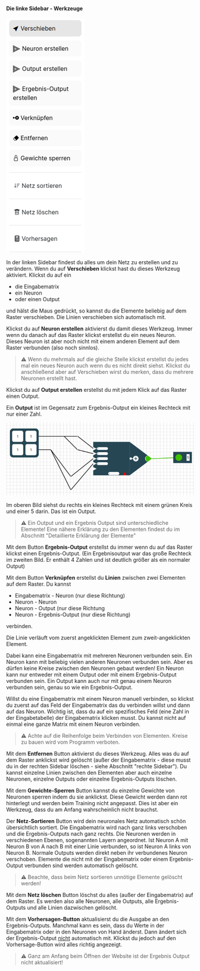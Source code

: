 #### Die linke Sidebar - Werkzeuge

![linke sidebar](img/linke-sidebar.png)

In der linken Sidebar findest du alles um dein Netz zu erstellen und zu verändern. Wenn du auf **Verschieben** klickst hast du dieses Werkzeug aktiviert. Klickst du auf ein

- die Eingabematrix
- ein Neuron 
- oder einen Output

und hälst die Maus gedrückt, so kannst du die Elemente beliebig auf dem Raster verschieben. Die Linien verschieben sich automatisch mit.

Klickst du auf **Neuron erstellen** aktivierst du damit dieses Werkzeug. Immer wenn du danach auf das Raster klickst erstellst du ein neues Neuron. Dieses Neuron ist aber noch nicht mit einem anderen Element auf dem Raster verbunden (also noch sinnlos).

> ⚠️ Wenn du mehrmals auf die gleiche Stelle klickst erstellst du jedes mal ein neues Neuron auch wenn du es nicht direkt siehst. Klickst du anschließend aber auf Verschieben wirst du merken, dass du mehrere Neuronen erstellt hast.

 Klickst du auf **Output erstellen** erstellst du mit jedem Klick auf das Raster einen Output.

Ein **Output** ist im Gegensatz zum Ergebnis-Output ein kleines Rechteck mit nur einer Zahl.

![Output Darstellung](img/output.png)

Im oberen Bild siehst du rechts ein kleines Rechteck mit einem grünen Kreis und einer 5 darin. Das ist ein Output. 

  

> ⚠️  Ein Output und ein Ergebnis Output sind unterschiedliche Elemente! Eine nähere Erklärung  zu den Elementen findest du im Abschnitt "Detaillierte Erklärung der Elemente"

Mit dem Button **Ergebnis-Output** erstellst du immer wenn du auf das Raster klickst einen Ergebnis-Output. (Ein Ergebnisoutput war das große Rechteck im zweiten Bild. Er enthält 4 Zahlen und ist deutlich größer als ein normaler Output)  

Mit dem Button **Verknüpfen** erstellst du **Linien** zwischen zwei Elementen auf dem Raster. Du kannst 

-  Eingabematrix - Neuron (nur diese Richtung)
- Neuron - Neuron
- Neuron - Output (nur diese Richtung
- Neuron - Ergebnis-Output (nur diese Richtung)

verbinden. 

Die Linie verläuft vom zuerst angeklickten Element zum zweit-angeklickten Element.

Dabei kann eine Eingabematrix mit mehreren Neuronen verbunden sein. Ein Neuron kann mit beliebig vielen anderen Neuronen verbunden sein. Aber es dürfen keine Kreise zwischen den Neuronen gebaut werden! Ein Neuron kann nur entweder mit einem Output oder mit einem Ergebnis-Output verbunden sein. Ein Output kann auch nur mit genau einem Neuron verbunden sein, genau so wie ein Ergebnis-Output. 

Willst du eine Eingabematrix mit einem Neuron manuell verbinden, so klickst du zuerst auf das Feld der Eingabematrix das du verbinden willst und dann auf das Neuron. Wichtig ist, dass du auf ein spezifisches Feld (eine Zahl in der Eingabetabelle) der Eingabematrix klicken musst. Du kannst nicht auf einmal eine ganze Matrix mit einem Neuron verbinden.  

> ⚠️ Achte auf die Reihenfolge beim Verbinden von Elementen. Kreise zu bauen wird vom Programm verboten.

Mit dem **Entfernen** Button aktivierst du dieses Werkzeug. Alles was du auf dem Raster anklickst wird gelöscht (außer der Eingabematrix - diese musst du in der rechten Sidebar löschen - siehe Abschnitt "rechte Sidebar").  Du kannst einzelne Linien zwischen den Elementen aber auch einzelne Neuronen, einzelne Outputs oder einzelne Ergebnis-Outputs löschen. 

Mit dem **Gewichte-Sperren** Button kannst du einzelne Gewichte von Neuronen sperren indem du sie anklickst. Diese Gewicht werden dann rot hinterlegt und werden beim Training nicht angepasst. Dies ist aber ein Werkzeug, dass du am Anfang wahrscheinlich nicht brauchst. 

Der **Netz-Sortieren** Button wird dein neuronales Netz automatisch schön übersichtlich sortiert. Die Eingabematrix wird nach ganz links verschoben und die Ergebnis-Outputs nach ganz rechts. Die Neuronen werden in verschiedenen Ebenen, sogenannten Layern angeordnet. Ist Neuron A mit Neuron B von A nach B mit einer Linie verbunden, so ist Neuron A links von Neuron B. Normale Outputs werden direkt neben ihr verbundenes Neuron verschoben. Elemente die nicht mit der Eingabematrix oder einem Ergebnis-Output verbunden sind werden automatisch gelöscht.

> ⚠️ Beachte, dass beim Netz sortieren unnötige Elemente gelöscht werden!

Mit dem **Netz löschen** Button löschst du alles (außer der Eingabematrix) auf dem Raster. Es werden also alle Neuronen, alle Outputs, alle Ergebnis-Outputs und alle Linien dazwischen gelöscht.

Mit dem  **Vorhersagen-Button** aktualisierst du die Ausgabe an den Ergebnis-Outputs. Manchmal kann es sein, dass du Werte in der Eingabematrix oder in den Neuronen von Hand änderst. Dann ändert sich  der Ergebnis-Output <u>nicht</u> automatisch mit. Klickst du jedoch auf den Vorhersage-Button wird alles richtig angezeigt. 

> ⚠️ Ganz am Anfang beim Öffnen der Website ist der Ergebnis Output nicht aktualisiert!
